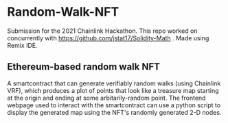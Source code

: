# Random-Walk-NFT
Submission for the 2021 Chainlink Hackathon.
This repo worked on concurrently with https://github.com/jstat17/Solidity-Math .
Made using Remix IDE.

## Ethereum-based random walk NFT
A smartcontract that can generate verifiably random walks (using Chainlink VRF), which produces a plot of points that look like a treasure map starting at the origin and ending at some arbitarily-random point.
The frontend webpage used to interact with the smartcontract can use a python script to display the generated map using the NFT's randomly generated 2-D nodes.

